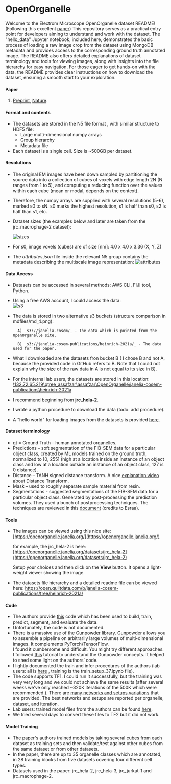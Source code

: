 # OpenOrganelle

Welcome to the Electrom Microscope OpenOrganelle dataset README! (Following this excellent [paper](https://www.nature.com/articles/s41586-021-03977-3)) 
This repository serves as a practical entry point for developers aiming to understand and work with the dataset. The "hello_data" Jupyter notebook, included here, demonstrates the basic process of loading a raw image crop from the dataset using MongoDB metadata and provides access to the corresponding ground truth annotated image. The README also offers detailed explanations of dataset terminology and tools for viewing images, along with insights into the file hierarchy for easy navigation. For those eager to get hands-on with the data, the README provides clear instructions on how to download the dataset, ensuring a smooth start to your exploration. 

#### Paper

1.  [Preprint](https://www.biorxiv.org/content/10.1101/2020.11.14.382143v1.full), [Nature](https://www.nature.com/articles/s41586-021-03977-3).

#### Format and contents

 -  The datasets are stored in the N5 file format , with similar structure to HDF5 file:
	 - Large multi-dimensional numpy arrays
	 - Group hierarchy
	 - Metadata file
 - Each dataset is a single cell. Size is ~500GB per dataset.


#### Resolutions

- The original EM images have been down sampled by partitioning the source data into a collection of cubes of voxels with edge length 2N (N ranges from 1 to 5), and computing a reducing function over the values within each cube (mean or modal, depends on the context).
- Therefore, the numpy arrays are supplied with several resolutions (5-6), marked s0 to sN. s0 marks the highest resolution, s1 is half than s0, s2 is half than s1, etc.
- Dataset sizes (the examples below and later are taken from the jrc_macrophage-2 dataset):  
  
    ![sizes](https://github.com/nts-e/OpenOrganelle/blob/main/mdfiles/md_1.png)
- For s0, image voxels (cubes) are of size [nm]: 4.0 x 4.0 x 3.36 (X, Y, Z)
- The _attributes.json_ file inside the relevant N5 group contains the metadata describing the multiscale image representation:
![attributes](https://github.com/nts-e/OpenOrganelle/blob/main/mdfiles/md_2.jpg)
#### Data Access

- Datasets can be accessed in several methods: AWS CLI, FIJI tool, Python.
- Using a free AWS account, I could access the data:  
    ![s3](https://github.com/nts-e/OpenOrganelle/blob/main/mdfiles/md_3.png)
- The data is stored in two alternative s3 buckets (structure comparison in mdfiles/md_4.png):

		A) _s3://janelia-cosem/_ - The data which is pointed from the OpenOrganelle site.

		B) _s3://janelia-cosem-publications/heinrich-2021a/_ - The data used for the paper.

- What I downloaded are the datasets fron bucket B ( I chose B and not A, because the provided code in GitHub refers to B. Note that I could not explain why the size of the raw data in A is not equal to its size in B).

- For the internal lab users, the datasets are stored in this location: [\\132.72.65.219\qtree_assafzar\assafzar\OpenOrganelle\janelia-cosem-publications\heinrich-2021a](file://132.72.65.219/qtree_assafzar/assafzar/OpenOrganelle/janelia-cosem-publications/heinrich-2021a)

- I recommend beginning from **jrc_hela-2**.  

- I wrote a python procedure to download the data (todo: add procedure).

- A "hello world" for loading images from the datasets is provided [here](https://github.com/nts-e/OpenOrganelle/blob/main/Code/data_access/hello_data.ipynb).  

#### Dataset terminology
* gt = Ground Truth – human annotated organelles.
* Predictions – soft segmentation of the FIB-SEM data for a particular object class, created by ML models trained on the ground truth, normalized to [0, 255] (high at a location inside an instance of an object class and low at a location outside an instance of an object class, 127 is 0 distance).
* Distance – TANH signed distance transform. A nice [explanation video](https://www.youtube.com/watch?v=oxWfLTQoC5A) about Distance Transform.
* Mask – used to roughly separate sample material from resin.
* Segmentations - suggested segmentations of the FIB-SEM data for a particular object class. Generated by post-processing the prediction volumes. They used a bunch of postprocessing techniques. The techniques are reviewed in this [document](https://github.com/nts-e/OpenOrganelle/blob/main/mdfiles/Refinements%20in%20the%20paper-EM%20data.docx) (credits to Esraa).

#### Tools

- The images can be viewed using this nice site: [https://openorganelle.janelia.org/](https://openorganelle.janelia.org/)  
      
    for example, the jrc_hela-2 is here: [https://openorganelle.janelia.org/datasets/jrc_hela-2](https://openorganelle.janelia.org/datasets/jrc_hela-2)  
      
    Setup your choices and then click on the **View** button. It opens a light-weight viewer showing the image.  
- The datasets file hierarchy and a detailed readme file can be viewed here: https://open.quiltdata.com/b/janelia-cosem-publications/tree/heinrich-2021a/
  
   
#### Code

- The authors provide [this](https://github.com/saalfeldlab/CNNectome) code which has been used to build, train, predict, segment, and evaluate the data.
- Unfortunately, the code is not documented.
- There is a massive use of the [Gunpowder](http://funkey.science/gunpowder/index.html) library. Gunpowder allows you to assemble a pipeline on arbitrarily large volumes of multi-dimensional images. It complements PyTorch/TensorFlow.  
    I found it cumbersome and difficult. You might try different approaches.
    I followed [this](http://funkey.science/gunpowder/tutorial_simple_pipeline.html) tutorial to understand the Gunpowder concepts. It helped to shed some light on the authors’ code.
- I lightly documented the train and infer procedures of the authors (lab users: all is [here](file://132.72.65.219/qtree_assafzar/assafzar/Nitsan/OpenOrganelle/partial_training/setup37) , training is the train_setup_37.ipynb file).
- The code supports TF1. I could run it successfully, but the training was very very long and we could not achieve the same results (after several weeks we’ve only reached ~320K iterations of the 500K which were recommended.). There are [many networks and setups variations](https://github.com/janelia-cellmap/training_setups/blob/master/v0003.2/summary.md) that are provided. The best networks and setups are reported per organelle, dataset, and iteration.
- Lab users: trained model files from the authors can be found [here](file://132.72.65.219/qtree_assafzar/assafzar/Nitsan/OpenOrganelle/partial_training/trained_models_from_janelia).
- We tried several days to convert these files to TF2 but it did not work. 


#### Model Training
 - The paper's authors trained models by taking several cubes from each dataset as training sets and then validate/test against other cubes from the same dataset or from other datasets.
 - In the paper, there are up to 35 organelle classes which are annotated, in 28 training blocks from five datasets covering four different cell types. 
 - Datasets used in the paper: jrc_hela-2, jrc_hela-3, jrc_jurkat-1 and jrc_macrophage-2.
